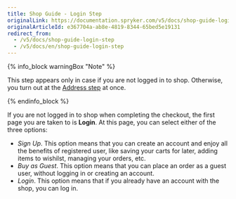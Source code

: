 ```yaml
---
title: Shop Guide - Login Step
originalLink: https://documentation.spryker.com/v5/docs/shop-guide-login-step
originalArticleId: e367704a-ab8e-4819-8344-65bed5e19131
redirect_from:
  - /v5/docs/shop-guide-login-step
  - /v5/docs/en/shop-guide-login-step
---
```


{% info_block warningBox "Note" %}

This step appears only in case if you are not logged in to shop. Otherwise, you turn out at the [Address step](/docs/scos/user/user-guides/202005.0/shop-user-guide/shop-guide-checkout/shop-guide-address-step.html) at once.

{% endinfo_block %}

If you are not logged in to shop when completing the checkout, the first page you are taken to is **Login**. At this page, you can select either of the three options:

* *Sign Up*. This option means that you can create an account and enjoy all the benefits of registered user, like saving your carts for later, adding items to wishilst, managing your orders, etc. 
* *Buy as Guest*. This option means that you can place an order as a guest user, without logging in or creating an account.
* *Login*. This option means that if you already have an account with the shop, you can log in.
